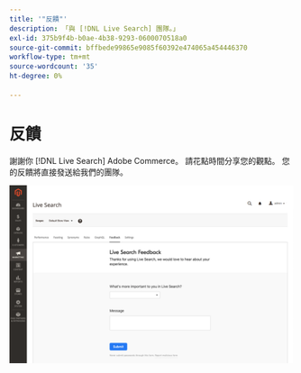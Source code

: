 ```yaml
---
title: '"反饋"'
description: 「與 [!DNL Live Search] 團隊。」
exl-id: 375b9f4b-b0ae-4b38-9293-0600070518a0
source-git-commit: bffbede99865e9085f60392e474065a454446370
workflow-type: tm+mt
source-wordcount: '35'
ht-degree: 0%

---
```


# 反饋

謝謝你 [!DNL Live Search] Adobe Commerce。 請花點時間分享您的觀點。 您的反饋將直接發送給我們的團隊。

![即時搜索Beta反饋](assets/feedback.png)
